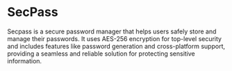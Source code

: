 # SecPass
Secpass is a secure password manager that helps users safely store and manage their passwords. It uses AES-256 encryption for top-level security and includes features like password generation and cross-platform support, providing a seamless and reliable solution for protecting sensitive information.
